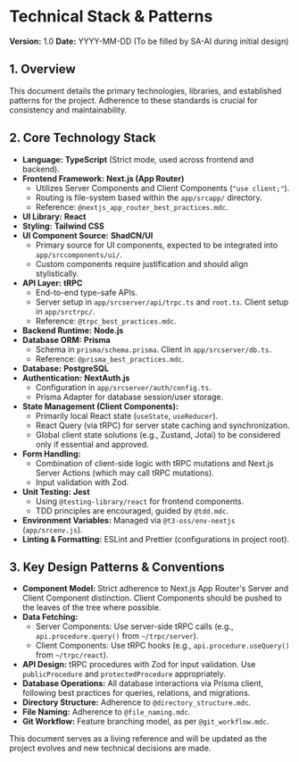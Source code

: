 # Technical Stack & Patterns

**Version:** 1.0
**Date:** YYYY-MM-DD (To be filled by SA-AI during initial design)

## 1. Overview
This document details the primary technologies, libraries, and established patterns for the project. Adherence to these standards is crucial for consistency and maintainability.

## 2. Core Technology Stack

*   **Language:** **TypeScript** (Strict mode, used across frontend and backend).
*   **Frontend Framework:** **Next.js (App Router)**
    *   Utilizes Server Components and Client Components (`"use client;"`).
    *   Routing is file-system based within the `app/srcapp/` directory.
    *   Reference: `@nextjs_app_router_best_practices.mdc`.
*   **UI Library:** **React**
*   **Styling:** **Tailwind CSS**
*   **UI Component Source:** **ShadCN/UI**
    *   Primary source for UI components, expected to be integrated into `app/srccomponents/ui/`.
    *   Custom components require justification and should align stylistically.
*   **API Layer:** **tRPC**
    *   End-to-end type-safe APIs.
    *   Server setup in `app/srcserver/api/trpc.ts` and `root.ts`. Client setup in `app/srctrpc/`.
    *   Reference: `@trpc_best_practices.mdc`.
*   **Backend Runtime:** **Node.js**
*   **Database ORM:** **Prisma**
    *   Schema in `prisma/schema.prisma`. Client in `app/srcserver/db.ts`.
    *   Reference: `@prisma_best_practices.mdc`.
*   **Database:** **PostgreSQL**
*   **Authentication:** **NextAuth.js**
    *   Configuration in `app/srcserver/auth/config.ts`.
    *   Prisma Adapter for database session/user storage.
*   **State Management (Client Components):**
    *   Primarily local React state (`useState`, `useReducer`).
    *   React Query (via tRPC) for server state caching and synchronization.
    *   Global client state solutions (e.g., Zustand, Jotai) to be considered only if essential and approved.
*   **Form Handling:**
    *   Combination of client-side logic with tRPC mutations and Next.js Server Actions (which may call tRPC mutations).
    *   Input validation with Zod.
*   **Unit Testing:** **Jest**
    *   Using `@testing-library/react` for frontend components.
    *   TDD principles are encouraged, guided by `@tdd.mdc`.
*   **Environment Variables:** Managed via `@t3-oss/env-nextjs` (`app/srcenv.js`).
*   **Linting & Formatting:** ESLint and Prettier (configurations in project root).

## 3. Key Design Patterns & Conventions

*   **Component Model:** Strict adherence to Next.js App Router's Server and Client Component distinction. Client Components should be pushed to the leaves of the tree where possible.
*   **Data Fetching:**
    *   Server Components: Use server-side tRPC calls (e.g., `api.procedure.query()` from `~/trpc/server`).
    *   Client Components: Use tRPC hooks (e.g., `api.procedure.useQuery()` from `~/trpc/react`).
*   **API Design:** tRPC procedures with Zod for input validation. Use `publicProcedure` and `protectedProcedure` appropriately.
*   **Database Operations:** All database interactions via Prisma client, following best practices for queries, relations, and migrations.
*   **Directory Structure:** Adherence to `@directory_structure.mdc`.
*   **File Naming:** Adherence to `@file_naming.mdc`.
*   **Git Workflow:** Feature branching model, as per `@git_workflow.mdc`.

This document serves as a living reference and will be updated as the project evolves and new technical decisions are made.